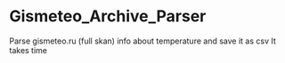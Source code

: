 # Gismeteo_Archive_Parser
Parse gismeteo.ru (full skan) info about temperature and save it as csv
It takes time
